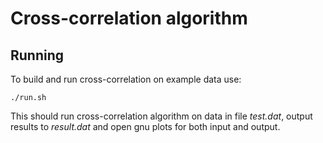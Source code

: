 # Cross-correlation algorithm


## Running

To build and run cross-correlation on example data use:

```./run.sh```

This should run cross-correlation algorithm on data in file _test.dat_,
output results to _result.dat_ and open gnu plots for both input and output.